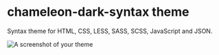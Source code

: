# chameleon-dark-syntax theme

Syntax theme for HTML, CSS, LESS, SASS, SCSS, JavaScript and JSON.

![A screenshot of your theme](https://f.cloud.github.com/assets/69169/2289498/4c3cb0ec-a009-11e3-8dbd-077ee11741e5.gif)
